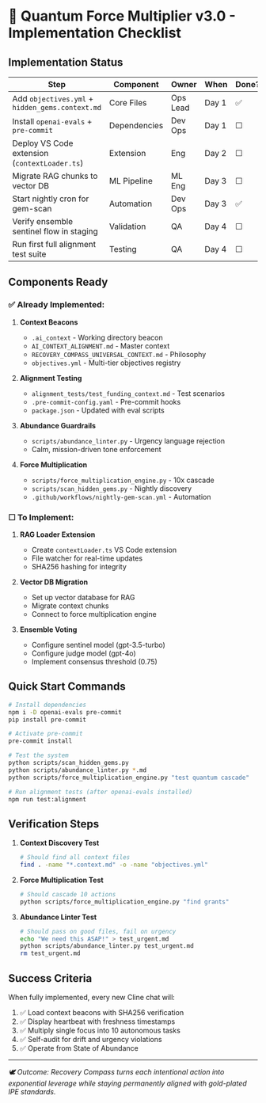 # 🌌 Quantum Force Multiplier v3.0 - Implementation Checklist

## Implementation Status

| Step | Component | Owner | When | Done? |
|------|-----------|-------|------|-------|
| Add `objectives.yml` + `hidden_gems.context.md` | Core Files | Ops Lead | Day 1 | ✅ |
| Install `openai-evals` + `pre-commit` | Dependencies | Dev Ops | Day 1 | ☐ |
| Deploy VS Code extension (`contextLoader.ts`) | Extension | Eng | Day 2 | ☐ |
| Migrate RAG chunks to vector DB | ML Pipeline | ML Eng | Day 3 | ☐ |
| Start nightly cron for gem-scan | Automation | Dev Ops | Day 3 | ✅ |
| Verify ensemble sentinel flow in staging | Validation | QA | Day 4 | ☐ |
| Run first full alignment test suite | Testing | QA | Day 4 | ☐ |

## Components Ready

### ✅ Already Implemented:
1. **Context Beacons**
   - `.ai_context` - Working directory beacon
   - `AI_CONTEXT_ALIGNMENT.md` - Master context
   - `RECOVERY_COMPASS_UNIVERSAL_CONTEXT.md` - Philosophy
   - `objectives.yml` - Multi-tier objectives registry

2. **Alignment Testing**
   - `alignment_tests/test_funding_context.md` - Test scenarios
   - `.pre-commit-config.yaml` - Pre-commit hooks
   - `package.json` - Updated with eval scripts

3. **Abundance Guardrails**
   - `scripts/abundance_linter.py` - Urgency language rejection
   - Calm, mission-driven tone enforcement

4. **Force Multiplication**
   - `scripts/force_multiplication_engine.py` - 10x cascade
   - `scripts/scan_hidden_gems.py` - Nightly discovery
   - `.github/workflows/nightly-gem-scan.yml` - Automation

### ☐ To Implement:
1. **RAG Loader Extension**
   - Create `contextLoader.ts` VS Code extension
   - File watcher for real-time updates
   - SHA256 hashing for integrity

2. **Vector DB Migration**
   - Set up vector database for RAG
   - Migrate context chunks
   - Connect to force multiplication engine

3. **Ensemble Voting**
   - Configure sentinel model (gpt-3.5-turbo)
   - Configure judge model (gpt-4o)
   - Implement consensus threshold (0.75)

## Quick Start Commands

```bash
# Install dependencies
npm i -D openai-evals pre-commit
pip install pre-commit

# Activate pre-commit
pre-commit install

# Test the system
python scripts/scan_hidden_gems.py
python scripts/abundance_linter.py *.md
python scripts/force_multiplication_engine.py "test quantum cascade"

# Run alignment tests (after openai-evals installed)
npm run test:alignment
```

## Verification Steps

1. **Context Discovery Test**
   ```bash
   # Should find all context files
   find . -name "*.context.md" -o -name "objectives.yml"
   ```

2. **Force Multiplication Test**
   ```bash
   # Should cascade 10 actions
   python scripts/force_multiplication_engine.py "find grants"
   ```

3. **Abundance Linter Test**
   ```bash
   # Should pass on good files, fail on urgency
   echo "We need this ASAP!" > test_urgent.md
   python scripts/abundance_linter.py test_urgent.md
   rm test_urgent.md
   ```

## Success Criteria

When fully implemented, every new Cline chat will:
1. ✅ Load context beacons with SHA256 verification
2. ✅ Display heartbeat with freshness timestamps
3. ✅ Multiply single focus into 10 autonomous tasks
4. ✅ Self-audit for drift and urgency violations
5. ✅ Operate from State of Abundance

---

*🕊️ Outcome: Recovery Compass turns each intentional action into exponential leverage while staying permanently aligned with gold-plated IPE standards.*
